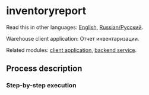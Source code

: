 # inventoryreport

Read this in other languages: [English](inventoryreport.md), [Russian/Русский](inventoryreport.ru.md). 

Warehouse client application: Отчет инвентаризации.

Related modules: [client application](../../frontend/warehouseclient.md), [backend service](../../backend/warehousebackend.md).

## Process description

### Step-by-step execution
